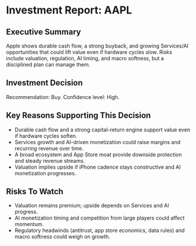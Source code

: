 # Investment Report: AAPL
## Executive Summary
Apple shows durable cash flow, a strong buyback, and growing Services/AI opportunities that could lift value even if hardware cycles slow. Risks include valuation, regulation, AI timing, and macro softness, but a disciplined plan can manage them.

## Investment Decision
Recommendation: Buy. Confidence level: High.

## Key Reasons Supporting This Decision
- Durable cash flow and a strong capital-return engine support value even if hardware cycles soften.
- Services growth and AI-driven monetization could raise margins and recurring revenue over time.
- A broad ecosystem and App Store moat provide downside protection and steady revenue streams.
- Valuation implies upside if iPhone cadence stays constructive and AI monetization progresses.

## Risks To Watch
- Valuation remains premium; upside depends on Services and AI progress.
- AI monetization timing and competition from large players could affect momentum.
- Regulatory headwinds (antitrust, app store economics, data rules) and macro softness could weigh on growth.
